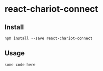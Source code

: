 # react-chariot-connect

## Install
```
npm install --save react-chariot-connect
```

## Usage
```
some code here
```
